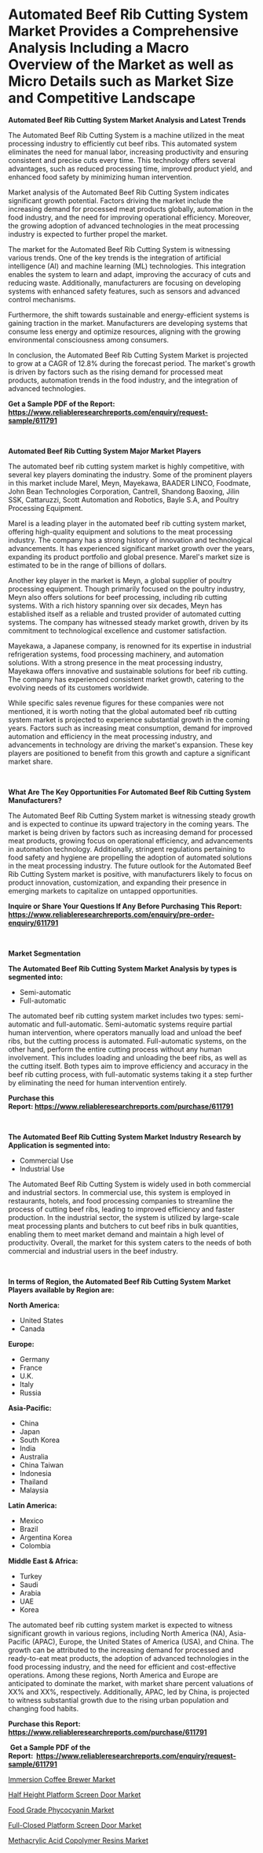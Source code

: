 <p><h1>Automated Beef Rib Cutting System Market Provides a Comprehensive Analysis Including a Macro Overview of the Market as well as Micro Details such as Market Size and Competitive Landscape</h1></p><p><strong>Automated Beef Rib Cutting System Market Analysis and Latest Trends</strong></p>
<p><p>The Automated Beef Rib Cutting System is a machine utilized in the meat processing industry to efficiently cut beef ribs. This automated system eliminates the need for manual labor, increasing productivity and ensuring consistent and precise cuts every time. This technology offers several advantages, such as reduced processing time, improved product yield, and enhanced food safety by minimizing human intervention.</p><p>Market analysis of the Automated Beef Rib Cutting System indicates significant growth potential. Factors driving the market include the increasing demand for processed meat products globally, automation in the food industry, and the need for improving operational efficiency. Moreover, the growing adoption of advanced technologies in the meat processing industry is expected to further propel the market.</p><p>The market for the Automated Beef Rib Cutting System is witnessing various trends. One of the key trends is the integration of artificial intelligence (AI) and machine learning (ML) technologies. This integration enables the system to learn and adapt, improving the accuracy of cuts and reducing waste. Additionally, manufacturers are focusing on developing systems with enhanced safety features, such as sensors and advanced control mechanisms.</p><p>Furthermore, the shift towards sustainable and energy-efficient systems is gaining traction in the market. Manufacturers are developing systems that consume less energy and optimize resources, aligning with the growing environmental consciousness among consumers.</p><p>In conclusion, the Automated Beef Rib Cutting System Market is projected to grow at a CAGR of 12.8% during the forecast period. The market's growth is driven by factors such as the rising demand for processed meat products, automation trends in the food industry, and the integration of advanced technologies.</p></p>
<p><strong>Get a Sample PDF of the Report:&nbsp; <a href="https://www.reliableresearchreports.com/enquiry/request-sample/611791">https://www.reliableresearchreports.com/enquiry/request-sample/611791</a></strong></p>
<p>&nbsp;</p>
<p><strong>Automated Beef Rib Cutting System Major Market Players</strong></p>
<p><p>The automated beef rib cutting system market is highly competitive, with several key players dominating the industry. Some of the prominent players in this market include Marel, Meyn, Mayekawa, BAADER LINCO, Foodmate, John Bean Technologies Corporation, Cantrell, Shandong Baoxing, Jilin SSK, Cattaruzzi, Scott Automation and Robotics, Bayle S.A, and Poultry Processing Equipment.</p><p>Marel is a leading player in the automated beef rib cutting system market, offering high-quality equipment and solutions to the meat processing industry. The company has a strong history of innovation and technological advancements. It has experienced significant market growth over the years, expanding its product portfolio and global presence. Marel's market size is estimated to be in the range of billions of dollars.</p><p>Another key player in the market is Meyn, a global supplier of poultry processing equipment. Though primarily focused on the poultry industry, Meyn also offers solutions for beef processing, including rib cutting systems. With a rich history spanning over six decades, Meyn has established itself as a reliable and trusted provider of automated cutting systems. The company has witnessed steady market growth, driven by its commitment to technological excellence and customer satisfaction.</p><p>Mayekawa, a Japanese company, is renowned for its expertise in industrial refrigeration systems, food processing machinery, and automation solutions. With a strong presence in the meat processing industry, Mayekawa offers innovative and sustainable solutions for beef rib cutting. The company has experienced consistent market growth, catering to the evolving needs of its customers worldwide.</p><p>While specific sales revenue figures for these companies were not mentioned, it is worth noting that the global automated beef rib cutting system market is projected to experience substantial growth in the coming years. Factors such as increasing meat consumption, demand for improved automation and efficiency in the meat processing industry, and advancements in technology are driving the market's expansion. These key players are positioned to benefit from this growth and capture a significant market share.</p></p>
<p>&nbsp;</p>
<p><strong>What Are The Key Opportunities For Automated Beef Rib Cutting System Manufacturers?</strong></p>
<p><p>The Automated Beef Rib Cutting System market is witnessing steady growth and is expected to continue its upward trajectory in the coming years. The market is being driven by factors such as increasing demand for processed meat products, growing focus on operational efficiency, and advancements in automation technology. Additionally, stringent regulations pertaining to food safety and hygiene are propelling the adoption of automated solutions in the meat processing industry. The future outlook for the Automated Beef Rib Cutting System market is positive, with manufacturers likely to focus on product innovation, customization, and expanding their presence in emerging markets to capitalize on untapped opportunities.</p></p>
<p><strong>Inquire or Share Your Questions If Any Before Purchasing This Report: <a href="https://www.reliableresearchreports.com/enquiry/pre-order-enquiry/611791">https://www.reliableresearchreports.com/enquiry/pre-order-enquiry/611791</a></strong></p>
<p>&nbsp;</p>
<p><strong>Market Segmentation</strong></p>
<p><strong>The Automated Beef Rib Cutting System Market Analysis by types is segmented into:</strong></p>
<p><ul><li>Semi-automatic</li><li>Full-automatic</li></ul></p>
<p><p>The automated beef rib cutting system market includes two types: semi-automatic and full-automatic. Semi-automatic systems require partial human intervention, where operators manually load and unload the beef ribs, but the cutting process is automated. Full-automatic systems, on the other hand, perform the entire cutting process without any human involvement. This includes loading and unloading the beef ribs, as well as the cutting itself. Both types aim to improve efficiency and accuracy in the beef rib cutting process, with full-automatic systems taking it a step further by eliminating the need for human intervention entirely.</p></p>
<p><strong>Purchase this Report:&nbsp;<a href="https://www.reliableresearchreports.com/purchase/611791">https://www.reliableresearchreports.com/purchase/611791</a></strong></p>
<p>&nbsp;</p>
<p><strong>The Automated Beef Rib Cutting System Market Industry Research by Application is segmented into:</strong></p>
<p><ul><li>Commercial Use</li><li>Industrial Use</li></ul></p>
<p><p>The Automated Beef Rib Cutting System is widely used in both commercial and industrial sectors. In commercial use, this system is employed in restaurants, hotels, and food processing companies to streamline the process of cutting beef ribs, leading to improved efficiency and faster production. In the industrial sector, the system is utilized by large-scale meat processing plants and butchers to cut beef ribs in bulk quantities, enabling them to meet market demand and maintain a high level of productivity. Overall, the market for this system caters to the needs of both commercial and industrial users in the beef industry.</p></p>
<p>&nbsp;</p>
<p><strong>In terms of Region, the Automated Beef Rib Cutting System Market Players available by Region are:</strong></p>
<p>
    <p> <strong> North America: </strong>
        <ul>
            <li>United States</li>
            <li>Canada</li>
        </ul>
        </p> 
    <p> <strong> Europe: </strong>
        <ul>
            <li>Germany</li>
            <li>France</li>
            <li>U.K.</li>
            <li>Italy</li>
            <li>Russia</li>
        </ul>
        </p> 
    <p> <strong> Asia-Pacific: </strong>
        <ul>
            <li>China</li>
            <li>Japan</li>
            <li>South Korea</li>
            <li>India</li>
            <li>Australia</li>
            <li>China Taiwan</li>
            <li>Indonesia</li>
            <li>Thailand</li>
            <li>Malaysia</li>
        </ul>
        </p> 
    <p> <strong> Latin America: </strong>
        <ul>
            <li>Mexico</li>
            <li>Brazil</li>
            <li>Argentina Korea</li>
            <li>Colombia</li>
        </ul>
        </p> 
    <p> <strong> Middle East & Africa: </strong>
        <ul>
            <li>Turkey</li>
            <li>Saudi</li>
            <li>Arabia</li>
            <li>UAE</li>
            <li>Korea</li>
        </ul>
    </p>
    </p>
<p><p>The automated beef rib cutting system market is expected to witness significant growth in various regions, including North America (NA), Asia-Pacific (APAC), Europe, the United States of America (USA), and China. The growth can be attributed to the increasing demand for processed and ready-to-eat meat products, the adoption of advanced technologies in the food processing industry, and the need for efficient and cost-effective operations. Among these regions, North America and Europe are anticipated to dominate the market, with market share percent valuations of XX% and XX%, respectively. Additionally, APAC, led by China, is projected to witness substantial growth due to the rising urban population and changing food habits.</p></p>
<p><strong>Purchase this Report: <a href="https://www.reliableresearchreports.com/purchase/611791">https://www.reliableresearchreports.com/purchase/611791</a></strong></p>
<p>&nbsp;<strong>Get a Sample PDF of the Report:&nbsp;&nbsp;<a href="https://www.reliableresearchreports.com/enquiry/request-sample/611791">https://www.reliableresearchreports.com/enquiry/request-sample/611791</a></strong></p>
<p><strong></strong></p>
<p><p><a href="https://medium.com/@stephenstevens11/immersion-coffee-brewer-market-size-growth-forecast-2023-2030-d1a1102879eb">Immersion Coffee Brewer Market</a></p><p><a href="https://www.linkedin.com/pulse/half-height-platform-screen-door-market-size-growth-forecast-ggkjf/">Half Height Platform Screen Door Market</a></p><p><a href="https://github.com/gulaimolin/Market-Research-Report-List-1/blob/main/food-grade-phycocyanin-market.md">Food Grade Phycocyanin Market</a></p><p><a href="https://www.linkedin.com/pulse/full-closed-platform-screen-door-market-research-report-hiz7f/">Full-Closed Platform Screen Door Market</a></p><p><a href="https://github.com/gdfhhhj/Market-Research-Report-List-1/blob/main/methacrylic-acid-copolymer-resins-market.md">Methacrylic Acid Copolymer Resins Market</a></p></p>